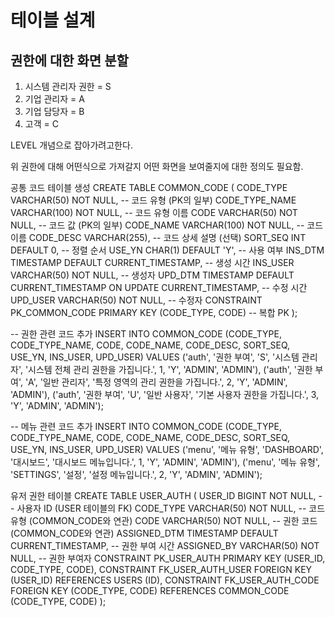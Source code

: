 
# 테이블 설계

## 권한에 대한 화면 분할

1. 시스템 관리자 권한 = S
2. 기업 관리자 = A
3. 기업 담당자 = B
4. 고객 = C

LEVEL 개념으로 잡아가려고한다.

위 권한에 대해 어떤식으로 가져갈지 어떤 화면을 보여줄지에 대한 정의도 필요함.


공통 코드 테이블 생성
CREATE TABLE COMMON_CODE (
    CODE_TYPE         VARCHAR(50) NOT NULL,         -- 코드 유형 (PK의 일부)
    CODE_TYPE_NAME    VARCHAR(100) NOT NULL,       -- 코드 유형 이름
    CODE              VARCHAR(50) NOT NULL,        -- 코드 값 (PK의 일부)
    CODE_NAME         VARCHAR(100) NOT NULL,       -- 코드 이름
    CODE_DESC         VARCHAR(255),                -- 코드 상세 설명 (선택)
    SORT_SEQ          INT DEFAULT 0,               -- 정렬 순서
    USE_YN            CHAR(1) DEFAULT 'Y',         -- 사용 여부
    INS_DTM           TIMESTAMP DEFAULT CURRENT_TIMESTAMP, -- 생성 시간
    INS_USER          VARCHAR(50) NOT NULL,        -- 생성자
    UPD_DTM           TIMESTAMP DEFAULT CURRENT_TIMESTAMP ON UPDATE CURRENT_TIMESTAMP, -- 수정 시간
    UPD_USER          VARCHAR(50) NOT NULL,        -- 수정자
    CONSTRAINT PK_COMMON_CODE PRIMARY KEY (CODE_TYPE, CODE) -- 복합 PK
);

-- 권한 관련 코드 추가
INSERT INTO COMMON_CODE (CODE_TYPE, CODE_TYPE_NAME, CODE, CODE_NAME, CODE_DESC, SORT_SEQ, USE_YN, INS_USER, UPD_USER)
VALUES
    ('auth', '권한 부여', 'S', '시스템 관리자', '시스템 전체 관리 권한을 가집니다.', 1, 'Y', 'ADMIN', 'ADMIN'),
    ('auth', '권한 부여', 'A', '일반 관리자', '특정 영역의 관리 권한을 가집니다.', 2, 'Y', 'ADMIN', 'ADMIN'),
    ('auth', '권한 부여', 'U', '일반 사용자', '기본 사용자 권한을 가집니다.', 3, 'Y', 'ADMIN', 'ADMIN');

-- 메뉴 관련 코드 추가
INSERT INTO COMMON_CODE (CODE_TYPE, CODE_TYPE_NAME, CODE, CODE_NAME, CODE_DESC, SORT_SEQ, USE_YN, INS_USER, UPD_USER)
VALUES
    ('menu', '메뉴 유형', 'DASHBOARD', '대시보드', '대시보드 메뉴입니다.', 1, 'Y', 'ADMIN', 'ADMIN'),
    ('menu', '메뉴 유형', 'SETTINGS', '설정', '설정 메뉴입니다.', 2, 'Y', 'ADMIN', 'ADMIN');

유저 권한 테이블
CREATE TABLE USER_AUTH (
    USER_ID       BIGINT NOT NULL,              -- 사용자 ID (USER 테이블의 FK)
    CODE_TYPE     VARCHAR(50) NOT NULL,        -- 코드 유형 (COMMON_CODE와 연관)
    CODE          VARCHAR(50) NOT NULL,        -- 권한 코드 (COMMON_CODE와 연관)
    ASSIGNED_DTM  TIMESTAMP DEFAULT CURRENT_TIMESTAMP, -- 권한 부여 시간
    ASSIGNED_BY   VARCHAR(50) NOT NULL,        -- 권한 부여자
    CONSTRAINT PK_USER_AUTH PRIMARY KEY (USER_ID, CODE_TYPE, CODE),
    CONSTRAINT FK_USER_AUTH_USER FOREIGN KEY (USER_ID) REFERENCES USERS (ID),
    CONSTRAINT FK_USER_AUTH_CODE FOREIGN KEY (CODE_TYPE, CODE) REFERENCES COMMON_CODE (CODE_TYPE, CODE)
);